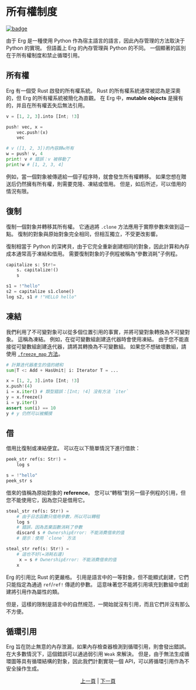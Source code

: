 # 所有權制度

[![badge](https://img.shields.io/endpoint.svg?url=https%3A%2F%2Fgezf7g7pd5.execute-api.ap-northeast-1.amazonaws.com%2Fdefault%2Fsource_up_to_date%3Fowner%3Derg-lang%26repos%3Derg%26ref%3Dmain%26path%3Ddoc/EN/syntax/18_ownership.md%26commit_hash%3D06f8edc9e2c0cee34f6396fd7c64ec834ffb5352)](https://gezf7g7pd5.execute-api.ap-northeast-1.amazonaws.com/default/source_up_to_date?owner=erg-lang&repos=erg&ref=main&path=doc/EN/syntax/18_ownership.md&commit_hash=06f8edc9e2c0cee34f6396fd7c64ec834ffb5352)

由于 Erg 是一種使用 Python 作為宿主語言的語言，因此內存管理的方法取決于 Python 的實現。
但語義上 Erg 的內存管理與 Python 的不同。 一個顯著的區別在于所有權制度和禁止循環引用。

## 所有權

Erg 有一個受 Rust 啟發的所有權系統。
Rust 的所有權系統通常被認為是深奧的，但 Erg 的所有權系統被簡化為直觀。
在 Erg 中，__mutable objects__ 是擁有的，并且在所有權丟失后無法引用。

```python
v = [1, 2, 3].into [Int; !3]

push! vec, x =
    vec.push!(x)
    vec

# v ([1, 2, 3])的內容歸w所有
w = push! v, 4
print! v # 錯誤：v 被移動了
print!w # [1, 2, 3, 4]
```

例如，當一個對象被傳遞給一個子程序時，就會發生所有權轉移。
如果您想在贈送后仍然擁有所有權，則需要克隆、凍結或借用。
但是，如后所述，可以借用的情況有限。

## 復制

復制一個對象并轉移其所有權。 它通過將 `.clone` 方法應用于實際參數來做到這一點。
復制的對象與原始對象完全相同，但相互獨立，不受更改影響。

復制相當于 Python 的深拷貝，由于它完全重新創建相同的對象，因此計算和內存成本通常高于凍結和借用。
需要復制對象的子例程被稱為“參數消耗”子例程。

```python
capitalize s: Str!=
    s. capitalize!()
    s

s1 = !"hello"
s2 = capitalize s1.clone()
log s2, s1 # !"HELLO hello"
```

## 凍結

我們利用了不可變對象可以從多個位置引用的事實，并將可變對象轉換為不可變對象。
這稱為凍結。 例如，在從可變數組創建迭代器時會使用凍結。
由于您不能直接從可變數組創建迭代器，請將其轉換為不可變數組。
如果您不想破壞數組，請使用 [`.freeze_map` 方法](./type/mut.md)。

```python
# 計算迭代器產生的值的總和
sum|T <: Add + HasUnit| i: Iterator T = ...

x = [1, 2, 3].into [Int; !3]
x.push!(4)
i = x.iter() # 類型錯誤：[Int; !4] 沒有方法 `iter`
y = x.freeze()
i = y.iter()
assert sum(i) == 10
y # y 仍然可以被觸摸
```

## 借

借用比復制或凍結便宜。
可以在以下簡單情況下進行借款：

```python
peek_str ref(s: Str!) =
    log s

s = !"hello"
peek_str s
```

借來的值稱為原始對象的 __reference__。
您可以“轉租”對另一個子例程的引用，但您不能使用它，因為您只是借用它。

```python
steal_str ref(s: Str!) =
    # 由于日志函數只借用參數，所以可以轉租
    log s
    # 錯誤，因為丟棄函數消耗了參數
    discard s # OwnershipError: 不能消費借來的值
    # 提示：使用 `clone` 方法
```

```python
steal_str ref(s: Str!) =
    # 這也不好(=消耗右邊)
     x = s # OwnershipError: 不能消費借來的值
    x
```

Erg 的引用比 Rust 的更嚴格。 引用是語言中的一等對象，但不能顯式創建，它們只能指定為通過 `ref`/`ref!` 傳遞的參數。
這意味著您不能將引用填充到數組中或創建將引用作為屬性的類。

但是，這樣的限制是語言中的自然規范，一開始就沒有引用，而且它們并沒有那么不方便。

## 循環引用

Erg 旨在防止無意的內存泄漏，如果內存檢查器檢測到循環引用，則會發出錯誤。 在大多數情況下，這個錯誤可以通過弱引用 `Weak` 來解決。 但是，由于無法生成循環圖等具有循環結構的對象，因此我們計劃實現一個 API，可以將循環引用作為不安全操作生成。

<p align='center'>
    <a href='./17_mutability.md'>上一頁</a> | <a href='./19_visibility.md'>下一頁</a>
</p>
